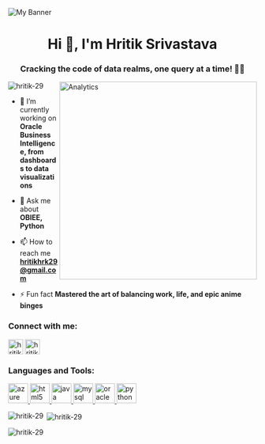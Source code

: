 ![My Banner](https://static.pingcap.com/files/2022/12/05072707/chatGPT-GitHub-banner.jpg)
<h1 align="center">Hi 👋, I'm Hritik Srivastava</h1>
<h3 align="center">Cracking the code of data realms, one query at a time! 🚀✨</h3>
<img align="right" alt="Analytics" width="400" src="https://chools.in/wp-content/uploads/data-science-2-1.gif">

<p align="left"> <img src="https://komarev.com/ghpvc/?username=hritik-29&label=Profile%20views&color=0e75b6&style=flat" alt="hritik-29" /> </p>

- 🔭 I’m currently working on **Oracle Business Intelligence, from dashboards to data visualizations**

- 💬 Ask me about **OBIEE, Python**

- 📫 How to reach me **hritikhrk29@gmail.com**

- ⚡ Fun fact **Mastered the art of balancing work, life, and epic anime binges**

<h3 align="left">Connect with me:</h3>
<p align="left">
<a href="https://linkedin.com/in/hritik-srivastava-" target="blank"><img align="center" src="https://static-00.iconduck.com/assets.00/linkedin-icon-2048x2048-ya5g47j2.png" alt="hritik-srivastava-" height="30" width="30" /></a>
<a href="https://instagram.com/hritik_hrk_29" target="blank"><img align="center" src="https://static-00.iconduck.com/assets.00/social-instagram-icon-2048x2048-xuel0xhc.png" alt="hritik_hrk_29" height="30" width="30" /></a>
</p>

<h3 align="left">Languages and Tools:</h3>
<p align="left"> <a href="https://azure.microsoft.com/en-in/" target="_blank" rel="noreferrer"> <img src="https://zeevector.com/wp-content/uploads/Azure-Logo-PNG-Black.png" alt="azure" width="40" height="40"/> </a> <a href="https://www.w3.org/html/" target="_blank" rel="noreferrer"> <img src="https://w7.pngwing.com/pngs/201/90/png-transparent-logo-html-html5.png" alt="html5" width="40" height="40"/> </a> <a href="https://www.java.com" target="_blank" rel="noreferrer"> <img src="https://1000logos.net/wp-content/uploads/2020/09/Java-Emblem.jpg" alt="java" width="40" height="40"/> </a> <a href="https://www.mysql.com/" target="_blank" rel="noreferrer"> <img src="https://cdn-icons-png.flaticon.com/512/5968/5968313.png" alt="mysql" width="40" height="40"/> </a> <a href="https://www.oracle.com/" target="_blank" rel="noreferrer"> <img src="https://logodix.com/logo/626839.jpg" alt="oracle" width="40" height="40"/> </a> <a href="https://www.python.org" target="_blank" rel="noreferrer"> <img src="https://i.pinimg.com/564x/2f/9c/11/2f9c11f9e55efbf1791f12c06d60729b.jpg" alt="python" width="40" height="40"/> </a> </p>

<p><img align="left" src="https://github-readme-stats.vercel.app/api/top-langs?username=hritik-29&show_icons=true&locale=en&layout=compact" alt="hritik-29" /></p>

<p>&nbsp;<img align="center" src="https://github-readme-stats.vercel.app/api?username=hritik-29&show_icons=true&locale=en" alt="hritik-29" /></p>

<p><img align="center" src="https://github-readme-streak-stats.herokuapp.com/?user=hritik-29&" alt="hritik-29" /></p>
